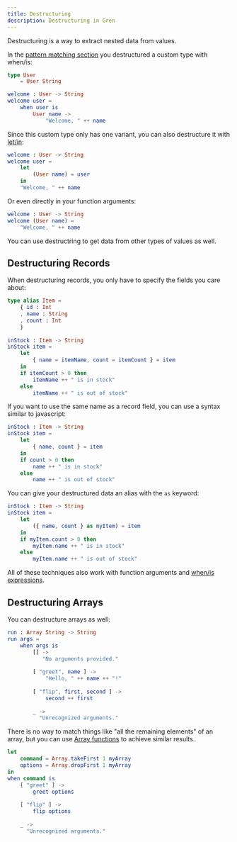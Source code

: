 ```yaml
---
title: Destructuring
description: Destructuring in Gren
---
```


Destructuring is a way to extract nested data from values.

In the [pattern matching section](/book/syntax/pattern_matching/#patterns-with-data) you destructured a custom type with when/is:

```elm
type User
    = User String

welcome : User -> String
welcome user =
    when user is
        User name ->
            "Welcome, " ++ name
```

Since this custom type only has one variant, you can also destructure it with [let/in](/book/syntax/lets/):

```elm
welcome : User -> String
welcome user =
    let
        (User name) = user
    in
    "Welcome, " ++ name
```

Or even directly in your function arguments:

```elm
welcome : User -> String
welcome (User name) =
    "Welcome, " ++ name
```

You can use destructring to get data from other types of values as well.

## Destructuring Records

When destructuring records, you only have to specify the fields you care about:

```elm
type alias Item =
    { id : Int
    , name : String
    , count : Int
    } 
    
inStock : Item -> String
inStock item =
    let
        { name = itemName, count = itemCount } = item
    in
    if itemCount > 0 then
        itemName ++ " is in stock"
    else
        itemName ++ " is out of stock"
```

If you want to use the same name as a record field, you can use a syntax similar to javascript:

```elm
inStock : Item -> String
inStock item =
    let
        { name, count } = item
    in
    if count > 0 then
        name ++ " is in stock"
    else
        name ++ " is out of stock"
```

You can give your destructured data an alias with the `as` keyword:

```elm
inStock : Item -> String
inStock item =
    let
        ({ name, count } as myItem) = item
    in
    if myItem.count > 0 then
        myItem.name ++ " is in stock"
    else
        myItem.name ++ " is out of stock"
```

All of these techniques also work with function arguments and [when/is expressions](/book/syntax/pattern_matching/).

## Destructuring Arrays

You can destructure arrays as well:

```elm
run : Array String -> String
run args =
    when args is
        [] ->
           "No arguments provided."
            
        [ "greet", name ] ->
            "Hello, " ++ name ++ "!"
        
        [ "flip", first, second ] ->
            second ++ first 
            
        _ ->
          "Unrecognized arguments."
```

There is no way to match things like "all the remaining elements" of an array,
but you can use [Array functions](https://packages.gren-lang.org/package/gren-lang/core/latest/module/Array) to achieve similar results.

```elm
let
    command = Array.takeFirst 1 myArray
    options = Array.dropFirst 1 myArray
in
when command is
    [ "greet" ] ->
        greet options
    
    [ "flip" ] ->
        flip options
        
    _ ->
      "Unrecognized arguments."
```
